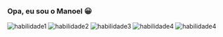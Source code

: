 ### Opa, eu sou o Manoel 😀


![habilidade1](https://img.shields.io/badge/.NET-5C2D91?style=for-the-badge&logo=.net&logoColor=white)
![habilidade2](https://img.shields.io/badge/C%23-239120?style=for-the-badge&logo=c-sharp&logoColor=white)
![habilidade3](https://img.shields.io/badge/HTML5-E34F26?style=for-the-badge&logo=html5&logoColor=white)
![habilidade4](https://img.shields.io/badge/CSS-239120?&style=for-the-badge&logo=css3&logoColor=white)
![habilidade4](https://img.shields.io/badge/JavaScript-F7DF1E?style=for-the-badge&logo=javascript&logoColor=black)


<!--
**ManoelIvisson/ManoelIvisson** is a ✨ _special_ ✨ repository because its `README.md` (this file) appears on your GitHub profile.

Here are some ideas to get you started:

- 🔭 I’m currently working on ...
- 🌱 I’m currently learning ...
- 👯 I’m looking to collaborate on ...
- 🤔 I’m looking for help with ...
- 💬 Ask me about ...
- 📫 How to reach me: ...
- 😄 Pronouns: ...
- ⚡ Fun fact: ...
-->
